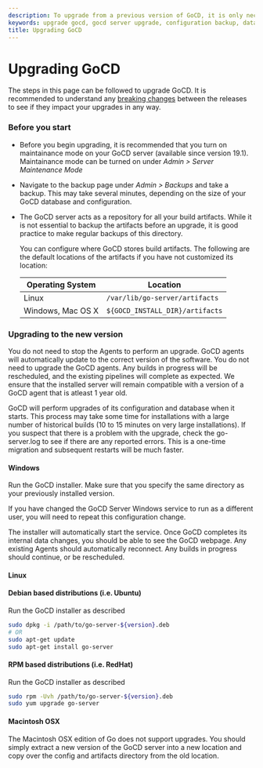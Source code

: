 ```yaml
---
description: To upgrade from a previous version of GoCD, it is only necessary to upgrade the Server. Agents will automatically update to the correct version of GoCD.
keywords: upgrade gocd, gocd server upgrade, configuration backup, database backup, build artifacts,
title: Upgrading GoCD
---
```


# Upgrading GoCD

The steps in this page can be followed to upgrade GoCD. It is recommended to understand any [breaking changes](https://www.gocd.org/releases/) between the releases to see if they impact your upgrades in any way.

### Before you start

- Before you begin upgrading, it is recommended that you turn on maintainance mode on your GoCD server (available since version 19.1). Maintainance mode can be turned on under _Admin > Server Maintenance Mode_
- Navigate to the backup page under _Admin > Backups_ and take a backup. This may take several minutes, depending on the size of your GoCD database and configuration.
- The GoCD server acts as a repository for all your build artifacts. While it is not essential to backup the artifacts before an upgrade, it is good practice to make regular backups of this directory.

    You can configure where GoCD stores build artifacts. The following are the default locations of the artifacts if you have not customized its location:

    | Operating System  | Location                        |
    | ----------------- | ------------------------------- |
    | Linux             | `/var/lib/go-server/artifacts`  |
    | Windows, Mac OS X | `${GOCD_INSTALL_DIR}/artifacts` |

### Upgrading to the new version

You do not need to stop the Agents to perform an upgrade. GoCD agents will automatically update to the correct version of the software. You do not need to upgrade the GoCD agents. Any builds in progress will be rescheduled, and the existing pipelines will complete as expected. We ensure that the installed server will remain compatible with a version of a GoCD agent that is atleast 1 year old.

GoCD will perform upgrades of its configuration and database when it starts. This process may take some time for installations with a large number of historical builds (10 to 15 minutes on very large installations). If you suspect that there is a problem with the upgrade, check the go-server.log to see if there are any reported errors. This is a one-time migration and subsequent restarts will be much faster.

#### Windows

Run the GoCD installer. Make sure that you specify the same directory as your previously installed version.

If you have changed the GoCD Server Windows service to run as a different user, you will need to repeat this configuration change.

The installer will automatically start the service. Once GoCD completes its internal data changes, you should be able to see the GoCD webpage. Any existing Agents should automatically reconnect. Any builds in progress should continue, or be rescheduled.

#### Linux

#### Debian based distributions (i.e. Ubuntu)

Run the GoCD installer as described

```bash
sudo dpkg -i /path/to/go-server-${version}.deb
# OR
sudo apt-get update
sudo apt-get install go-server
```

#### RPM based distributions (i.e. RedHat)

Run the GoCD installer as described
```bash
sudo rpm -Uvh /path/to/go-server-${version}.deb
sudo yum upgrade go-server
```

#### Macintosh OSX

The Macintosh OSX edition of Go does not support upgrades. You should simply extract a new version of the GoCD server into a new location and copy over the config and artifacts directory from the old location.
